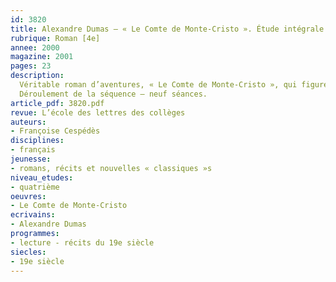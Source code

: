 ```yaml
---
id: 3820
title: Alexandre Dumas – « Le Comte de Monte-Cristo ». Étude intégrale (séquence)
rubrique: Roman [4e]
annee: 2000
magazine: 2001
pages: 23
description: 
  Véritable roman d’aventures, « Le Comte de Monte-Cristo », qui figure dans les documents d’accompagnement des programmes de quatrième, a d’abord été publié en feuilleton dans le « Journal des débats » en 1844. Pendant plus d’un an et demi, les lecteurs se sont passionnés pour le personnage d’Edmond Dantès, jeune officier de marine honnête et brillant, dont la carrière professionnelle et le bonheur sentimental sont très vite anéantis par la jalousie de ses « amis ». Emprisonné injustement pendant quatorze années, il s’évade et revient pour se venger. Le destin à la fois exceptionnel et terrible d’Edmond Dantès permet aussi aux élèves de se familiariser avec une période au programme d’histoire – la première moitié du XIXe siècle. Période politiquement tourmentée (rivalités et conflits entre les bonapartistes et les royalistes) et socialement corrompue (ambition et puissance de l’argent).
  Déroulement de la séquence – neuf séances.
article_pdf: 3820.pdf
revue: L’école des lettres des collèges
auteurs:
- Françoise Cespédès
disciplines:
- français
jeunesse:
- romans, récits et nouvelles « classiques »s
niveau_etudes:
- quatrième
oeuvres:
- Le Comte de Monte-Cristo
ecrivains:
- Alexandre Dumas
programmes:
- lecture - récits du 19e siècle
siecles:
- 19e siècle
---
```

